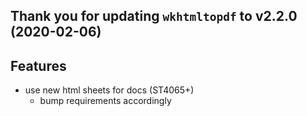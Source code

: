Thank you for updating `wkhtmltopdf` to v2.2.0 (2020-02-06)
-----------------------------------------------------------

Features
--------

* use new html sheets for docs (ST4065+)
  * bump requirements accordingly

